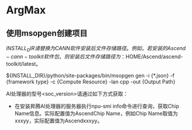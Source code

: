 # ArgMax

## 使用msopgen创建项目
${INSTALL_DIR}请替换为CANN软件安装后文件存储路径。例如，若安装的Ascend-cann-toolkit软件包，则安装后文件存储路径为：$HOME/Ascend/ascend-toolkit/latest。

${INSTALL_DIR}/python/site-packages/bin/msopgen gen -i {*.json} -f {framework type} -c {Compute Resource} -lan cpp -out {Output Path}

AI处理器的型号<soc_version>请通过如下方式获取：

- 在安装昇腾AI处理器的服务器执行npu-smi info命令进行查询，获取Chip Name信息。实际配置值为AscendChip Name，例如Chip Name取值为xxxyy，实际配置值为Ascendxxxyy。